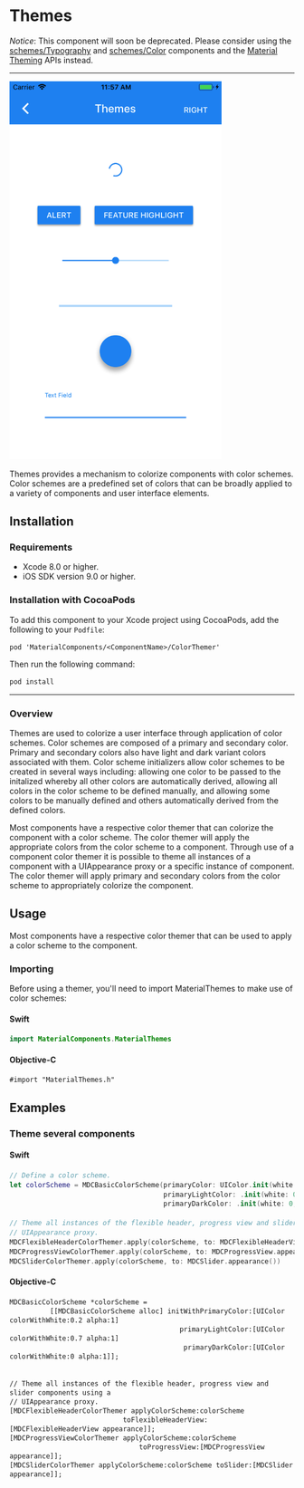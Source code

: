 # Themes

*Notice*: This component will soon be deprecated. Please consider using the
[schemes/Typography](../schemes/Typography) and [schemes/Color](../schemes/Color) components and
the [Material Theming](../../docs/theming) APIs instead.

---

<div class="article__asset article__asset--screenshot">
  <img src="docs/assets/themes.png" alt="Themes" width="375">
</div>

Themes provides a mechanism to colorize components with color schemes. Color schemes are a predefined set of colors that can be broadly applied to a variety of components and user interface elements.

## Installation

### Requirements

- Xcode 8.0 or higher.
- iOS SDK version 9.0 or higher.

### Installation with CocoaPods

To add this component to your Xcode project using CocoaPods, add the following to your `Podfile`:

~~~
pod 'MaterialComponents/<ComponentName>/ColorThemer'
~~~

Then run the following command:

~~~ bash
pod install
~~~

- - -

### Overview

Themes are used to colorize a user interface through application of color schemes. Color schemes are composed of a primary and secondary color. Primary and secondary colors also have light and dark variant colors associated with them. Color scheme initializers allow color schemes to be created in several ways including: allowing one color to be passed to the initalized whereby all other colors are automatically derived, allowing all colors in the color scheme to be defined manually, and allowing some colors to be manually defined and others automatically derived from the defined colors.

Most components have a respective color themer that can colorize the component with a color scheme. The color themer will apply the appropriate colors from the color scheme to a component. Through use of a component color themer it is possible to theme all instances of a component with a UIAppearance proxy or a specific instance of component. The color themer will apply primary and secondary colors from the color scheme to appropriately colorize the component.

## Usage

Most components have a respective color themer that can be used to apply a color scheme to the component.

### Importing

Before using a themer, you'll need to import MaterialThemes to make use of color schemes:

<!--<div class="material-code-render" markdown="1">-->
#### Swift

```swift
import MaterialComponents.MaterialThemes
```

#### Objective-C

```objc
#import "MaterialThemes.h"
```
<!--</div>-->

## Examples

### Theme several components

<!--<div class="material-code-render" markdown="1">-->
#### Swift

```swift
// Define a color scheme.
let colorScheme = MDCBasicColorScheme(primaryColor: UIColor.init(white: 0.2, alpha: 1),
                                      primaryLightColor: .init(white: 0.7, alpha: 1),
                                      primaryDarkColor: .init(white: 0, alpha: 1))

// Theme all instances of the flexible header, progress view and slider components using a
// UIAppearance proxy.
MDCFlexibleHeaderColorThemer.apply(colorScheme, to: MDCFlexibleHeaderView.appearance())
MDCProgressViewColorThemer.apply(colorScheme, to: MDCProgressView.appearance())
MDCSliderColorThemer.apply(colorScheme, to: MDCSlider.appearance())
```

#### Objective-C

```objc
MDCBasicColorScheme *colorScheme =
          [[MDCBasicColorScheme alloc] initWithPrimaryColor:[UIColor colorWithWhite:0.2 alpha:1]
                                          primaryLightColor:[UIColor colorWithWhite:0.7 alpha:1]
                                           primaryDarkColor:[UIColor colorWithWhite:0 alpha:1]];


// Theme all instances of the flexible header, progress view and slider components using a
// UIAppearance proxy.
[MDCFlexibleHeaderColorThemer applyColorScheme:colorScheme
                            toFlexibleHeaderView:[MDCFlexibleHeaderView appearance]];
[MDCProgressViewColorThemer applyColorScheme:colorScheme
                                toProgressView:[MDCProgressView appearance]];
[MDCSliderColorThemer applyColorScheme:colorScheme toSlider:[MDCSlider appearance]];
```

<!--</div>-->

